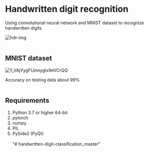 # Handwritten digit recognition
Using convolutional neural network and MNIST dataset to recognize handwritten digits

![hdr-img](https://user-images.githubusercontent.com/54076398/74993823-8727c680-544c-11ea-96d4-c656e70c54b3.jpg) 
</br></br>

## MNIST dataset
![1_VAjYygFUinnygIx9eVCrQQ](https://user-images.githubusercontent.com/54076398/74888444-3ba6e700-537e-11ea-97ec-f46c84f3f317.png) 

Accuracy on testing data about 99%
</br></br>

## Requirements
1. Python 3.7 or higher 64-bit
2. pytorch
3. numpy
4. PIL
5. PySide2 (PyQt)
<br /><br />
"# handwritten-digit-classification_master" 
